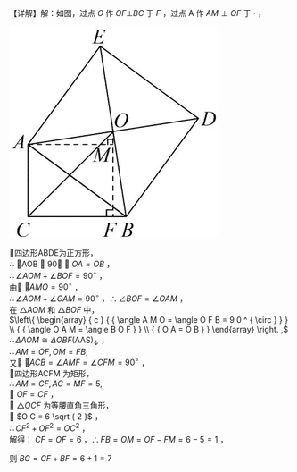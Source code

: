 【详解】解：如图，过点 $O$ 作 $O F \bot B C$ 于 $F$ ，过点 A 作 $A M \perp O F$ 于 $\cdot$ ，

![](<../../qs_image_DB/专题1-1_一网打尽全等三角形模型_·十个模型（解析版）/a6c0bea4c28e3dadd2f5af8e6bb2748cc4570bf254284f1708b8e59bde98e9f6.jpg>)

四边形ABDE为正方形，  
∴ AOB  90 ， $O A = O B$ ，  
$\therefore \angle A O M + \angle B O F = 9 0 ^ { \circ }$ ，  
由 $\angle A M O = 9 0 ^ { \circ }$ ，  
$\therefore \angle A O M + \angle O A M = 9 0 ^ { \circ }$ ，$\therefore \angle B O F = \angle O A M$ ，  
在 $\triangle A O M$ 和 $\triangle B O F$ 中，  
$\left\{ \begin{array} { c } { { \angle A M O = \angle O F B = 9 0 ^ { \circ } } } \\ { { \angle O A M = \angle B O F } } \\ { { O A = O B } } \end{array} \right. ,$   
$\therefore \Delta A O M { \cong } \Delta O B F ( \mathrm { A A S } ) _ { \downarrow }$ ，  
$\therefore A M = O F , O M = F B ,$   
又 $\angle A C B = \angle A M F = \angle C F M = 9 0 ^ { \circ }$ ，  
四边形ACFM 为矩形，  
$\therefore A M = C F , A C = M F = 5 ,$   
 $O F = C F$ ，  
 $\triangle O C F$ 为等腰直角三角形，  
 $O C = 6 \sqrt { 2 }$ ，  
$\therefore C F ^ { 2 } + O F ^ { 2 } = O C ^ { 2 }$ ，  
解得： $C F = O F = 6$ ，$\therefore F B = O M = O F - F M = 6 - 5 = 1$ ，

则 $B C = C F + B F = 6 + 1 = 7$
